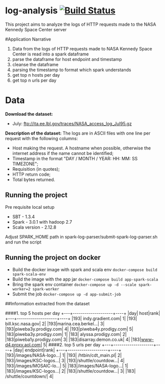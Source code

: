 # log-analysis [![Build Status](https://travis-ci.org/zouzias/spark-hello-world.svg?branch=master)](https://travis-ci.org/zouzias/spark-hello-world)
This project aims to analyze the logs of HTTP requests made to the NASA Kennedy Space Center server

#Application Narrative
1. Data from the logs of HTTP requests made to NASA Kennedy Space Center is read into a spark dataframe
2. parse the dataframe for host endpoint and timestamp
3. cleanse the dataframe
4. parsing the timestamp to format which spark understands
5. get top n hosts per day
6. get top n urls per day

# Data 
**Download the dataset:**
* July: ftp://ita.ee.lbl.gov/traces/NASA_access_log_Jul95.gz


**Description of the dataset:** The logs are in ASCII files with one line per request with the following columns:

* Host making the request. A hostname when possible, otherwise the internet address if the name cannot be identified;
* Timestamp in the format "DAY / MONTH / YEAR: HH: MM: SS TIMEZONE";
* Requisition (in quotes);
* HTTP return code;
* Total bytes returned.

## Running the project

Pre requisite local setup
- SBT - 1.3.4
- Spark - 3.0.1 with hadoop 2.7
- Scala version - 2.12.8

Adjust SPARK_HOME path in spark-log-parser/submit-spark-log-parser.sh and run the script

## Running the project on docker

* Build the docker image with spark and scala env
```docker-compose build spark-scala-env```
* Build the image with the app jar
```docker-compose build app-spark-scala```
* Bring the spark env container
```docker-compose up -d --scale spark-worker=2 spark-worker```
* Submit the job 
```docker-compose up -d app-submit-job```

##Information extracted from the dataset
   
####1. top 5 hosts per day
    +---+--------------------+----+
    |day|                host|rank|
    +---+--------------------+----+
    |193|   indy.gradient.com|   1|
    |193|   bill.ksc.nasa.gov|   2|
    |193|marina.cea.berkel...|   3|
    |193|piweba3y.prodigy.com|   4|
    |193|piweba4y.prodigy.com|   5|
    |183|piweba3y.prodigy.com|   1|
    |183|  alyssa.prodigy.com|   2|
    |183|piweba1y.prodigy.com|   3|
    |183|disarray.demon.co.uk|   4|
    |183|www-d4.proxy.aol.com|   5|
####2. top 5 urls per day
    +---+--------------------+----+
    |day|            endpoint|rank|
    +---+--------------------+----+
    |193|/images/NASA-logo...|   1|
    |193|  /htbin/cdt_main.pl|   2|
    |193|/images/KSC-logos...|   3|
    |193|/shuttle/countdow...|   4|
    |193|/images/MOSAIC-lo...|   5|
    |183|/images/NASA-logo...|   1|
    |183|/images/KSC-logos...|   2|
    |183|/shuttle/countdow...|   3|
    |183| /shuttle/countdown/|   4|
    